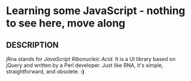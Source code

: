 # Learning some JavaScript - nothing to see here, move along

## DESCRIPTION

jRna stands for *JavaScript Ribonucleic Acid*.
It is a UI library based on jQuery and written by a Perl developer.
Just like RNA, it's simple, straightforward, and obsolete.
**:)**


